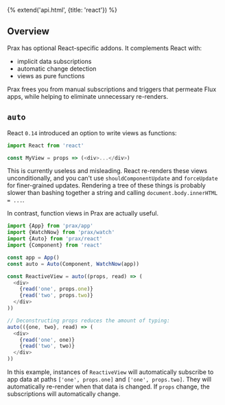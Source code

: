 {% extend('api.html', {title: 'react'}) %}

## Overview

Prax has optional React-specific addons. It complements React with:
* implicit data subscriptions
* automatic change detection
* views as pure functions

Prax frees you from manual subscriptions and triggers that permeate Flux apps,
while helping to eliminate unnecessary re-renders.

## `auto`

React `0.14` introduced an option to write views as functions:

```javascript
import React from 'react'

const MyView = props => (<div>...</div>)
```

This is currently useless and misleading. React re-renders these views
unconditionally, and you can't use `shouldComponentUpdate` and `forceUpdate` for
finer-grained updates. Rendering a tree of these things is probably slower than
bashing together a string and calling `document.body.innerHTML = ...`.

In contrast, function views in Prax are actually useful.

```javascript
import {App} from 'prax/app'
import {WatchNow} from 'prax/watch'
import {Auto} from 'prax/react'
import {Component} from 'react'

const app = App()
const auto = Auto(Component, WatchNow(app))

const ReactiveView = auto((props, read) => (
  <div>
    {read('one', props.one)}
    {read('two', props.two)}
  </div>
))

// Deconstructing props reduces the amount of typing:
auto(({one, two}, read) => (
  <div>
    {read('one', one)}
    {read('two', two)}
  </div>
))
```

In this example, instances of `ReactiveView` will automatically subscribe
to app data at paths `['one', props.one]` and `['one', props.two]`. They will
automatically re-render when that data is changed. If `props` change, the
subscriptions will automatically change.
